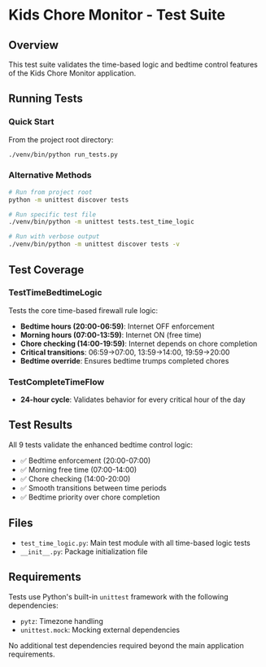 # Kids Chore Monitor - Test Suite

## Overview
This test suite validates the time-based logic and bedtime control features of the Kids Chore Monitor application.

## Running Tests

### Quick Start
From the project root directory:
```bash
./venv/bin/python run_tests.py
```

### Alternative Methods
```bash
# Run from project root
python -m unittest discover tests

# Run specific test file
./venv/bin/python -m unittest tests.test_time_logic

# Run with verbose output
./venv/bin/python -m unittest discover tests -v
```

## Test Coverage

### TestTimeBedtimeLogic
Tests the core time-based firewall rule logic:
- **Bedtime hours (20:00-06:59)**: Internet OFF enforcement
- **Morning hours (07:00-13:59)**: Internet ON (free time)
- **Chore checking (14:00-19:59)**: Internet depends on chore completion
- **Critical transitions**: 06:59→07:00, 13:59→14:00, 19:59→20:00
- **Bedtime override**: Ensures bedtime trumps completed chores

### TestCompleteTimeFlow
- **24-hour cycle**: Validates behavior for every critical hour of the day

## Test Results
All 9 tests validate the enhanced bedtime control logic:
- ✅ Bedtime enforcement (20:00-07:00)
- ✅ Morning free time (07:00-14:00)
- ✅ Chore checking (14:00-20:00)
- ✅ Smooth transitions between time periods
- ✅ Bedtime priority over chore completion

## Files
- `test_time_logic.py`: Main test module with all time-based logic tests
- `__init__.py`: Package initialization file

## Requirements
Tests use Python's built-in `unittest` framework with the following dependencies:
- `pytz`: Timezone handling
- `unittest.mock`: Mocking external dependencies

No additional test dependencies required beyond the main application requirements.